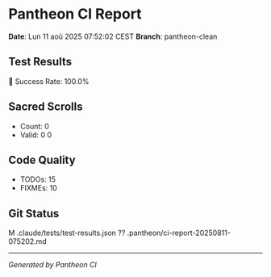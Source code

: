 # Pantheon CI Report

**Date**: Lun 11 aoû 2025 07:52:02 CEST
**Branch**: pantheon-clean

## Test Results
🎯 Success Rate: 100.0%

## Sacred Scrolls
- Count:        0
- Valid: 0
0

## Code Quality
- TODOs:       15
- FIXMEs:       10

## Git Status
 M .claude/tests/test-results.json
?? .pantheon/ci-report-20250811-075202.md

---
*Generated by Pantheon CI*
